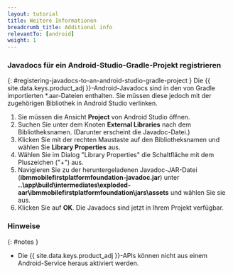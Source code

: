 ```yaml
---
layout: tutorial
title: Weitere Informationen
breadcrumb_title: Additional info
relevantTo: [android]
weight: 1
---
```

<!-- NLS_CHARSET=UTF-8 -->
### Javadocs für ein Android-Studio-Gradle-Projekt registrieren
{: #registering-javadocs-to-an-android-studio-gradle-project }
Die {{ site.data.keys.product_adj }}-Android-Javadocs sind in den
von Gradle importierten *.aar-Dateien enthalten. Sie müssen diese jedoch mit der zugehörigen Bibliothek in
Android Studio verlinken. 

1. Sie müssen die Ansicht **Project** von Android Studio öffnen.
2. Suchen Sie unter dem Knoten **External
Libraries** nach dem Bibliotheksnamen. (Darunter erscheint die Javadoc-Datei.)
3. Klicken Sie mit der rechten Maustaste auf den Bibliotheksnamen und wählen Sie **Library Properties** aus.
4. Wählen Sie im Dialog "Library Properties" die Schaltfläche mit dem
Pluszeichen ("+") aus.
5. Navigieren Sie zu der heruntergeladenen Javadoc-JAR-Datei
(**ibmmobilefirstplatformfoundation-javadoc.jar**)
unter **..\app\build\intermediates\exploded-aar\ibmmobilefirstplatformfoundation\jars\assets** und wählen Sie sie aus.
6. Klicken Sie auf **OK**. Die Javadocs sind jetzt in Ihrem Projekt verfügbar.

### Hinweise
{: #notes }

* Die {{ site.data.keys.product_adj }}-APIs
können nicht aus einem Android-Service heraus aktiviert werden.
